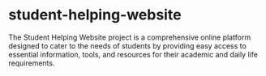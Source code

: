 # student-helping-website
 The Student Helping Website project is a comprehensive online platform designed to cater to the needs of students by providing easy access to essential information, tools, and resources for their academic and daily life requirements.
